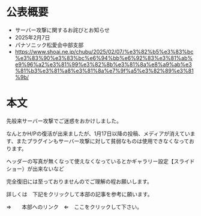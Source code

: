 # 公表概要
- サーバー攻撃に関するお詫びとお知らせ
- 2025年2月7日
- パナソニック松愛会中部支部
- https://www.shoai.ne.jp/chubu/2025/02/07/%e3%82%b5%e3%83%bc%e3%83%90%e3%83%bc%e6%94%bb%e6%92%83%e3%81%ab%e9%96%a2%e3%81%99%e3%82%8b%e3%81%8a%e8%a9%ab%e3%81%b3%e3%81%a8%e3%81%8a%e7%9f%a5%e3%82%89%e3%81%9b/

# 本文
先般来サーバー攻撃でご迷惑をおかけしました。

なんとかH/Pの復活が出来ましたが、1月17日以降の投稿、メディアが消えています、またプラグインもサーバー攻撃に対して貧弱なものは使用できなくなっております。

ヘッダーの写真が無くなって使えなくなっているとかギャラリー設定【スライドショー）が出来ないなど

完全復旧には至っておりませんのでご理解の程お願いします。

詳しくは　下記をクリックして本部の記事を参考に願います。

⇒　　本部へのリンク　⇐　ここをクリックして下さい。
